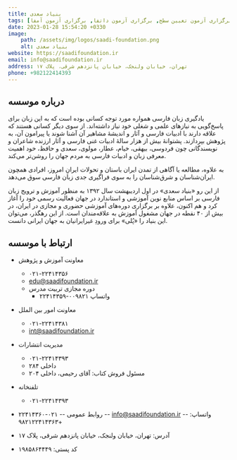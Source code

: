 ```yaml
---
title: بنیاد سعدی
tags: [آموزش زبان فارسی حضوری, آموزش زبان فارسی الکترونیکی همزمان, آموزش زبان فارسی الکترونیکی غیرهمزمان, آموزش روش تدریس حضوری, آموزش روش تدریس الکترونیکی همزمان, آموزش روش تدریس الکترونیکی غیرهمزمان, حمایت از پژوهش در حوزه آزفا, پیکره زبان‌آموز, تالیف کتاب, برگزاری آزمون تعیین سطح, برگزاری آزمون داتفا, برگزاری آزمون آمفا]
date: 2023-01-28 15:54:20 +0330
image: 
    path: /assets/img/logos/saadi-foundation.png
    alt: بنیاد سعدی
website: https://saadifoundation.ir
email: info@saadifoundation.ir
address: تهران، خیابان ولنجک، خیابان پانزدهم شرقی، پلاک ۱۷
phone: +982122414393
---
```


## درباره موسسه
یادگیری زبان فارسی همواره مورد توجه کسانی بوده است که به این زبان برای پاسخ‌گویی به نیازهای علمی و شغلی خود نیاز داشته‌اند. از سوی دیگر کسانی هستند که علاقه دارند با ادبیات فارسی و آثار و اندیشۀ مشاهیر آن آشنا شوند یا پیرامون آن، به پژوهش بپردازند. پشتوانۀ بیش از هزار سالۀ ادبیات غنی فارسی و آثار ارزنده شاعران و نویسندگانی چون فردوسی، بیهقی، خیام، عطار، مولوی، سعدی و حافظ، خود اهمیت معرفی زبان و ادبیات فارسی به مردم جهان را روشن‌تر می‌کند.

به علاوه، مطالعه یا آگاهی از تمدن ایران باستان و تحولات ایرانِ امروز، افرادی همچون ایران‌شناسان و شرق‌شناسان را به سوی فراگیری جدی زبان فارسی سوق می‌دهد.

از این رو «بنیاد سعدی» در اول اردیبهشت سال ۱۳۹۲ به منظور آموزش و ترویج زبان فارسی بر اساس منابع نوین آموزشی و استاندارد در جهان فعالیت رسمی خود را آغاز کرد و هم اکنون، علاوه بر برگزاری دوره‌های آموزشی حضوری و مجازی در ایران، در بیش از ۴۰ نقطه در جهان مشغول آموزش به علاقه‌مندان است. از این رهگذر، می‌توان این بنیاد را «پُلی» برای ورودِ غیرایرانیان به جهان ایرانی دانست.

## ارتباط با موسسه

- معاونت آموزش و پژوهش
    - ۰۲۱-۲۲۴۱۴۳۵۶
    - edu@saadifoundation.ir
    - دوره مجازی تربیت مدرس
        - واتساپ ۰۰۹۸۲۱-۲۲۴۱۴۳۵۹
- معاونت امور بین الملل
    - ۰۲۱-۲۲۴۱۴۳۸۱
    - int@saadifoundation.ir
- مدیریت انتشارات
    - ۰۲۱-۲۲۴۱۴۳۹۳
    - داخلی ۲۸۴
    - مسئول فروش کتاب: آقای رحیمی، داخلی ۲۰۴
- تلفنخانه
    - ۰۲۱-۲۲۴۱۴۳۹۳

- روابط عمومی
-- ۰۲۱-۲۲۴۱۴۳۶۰
-- info@saadifoundation.ir
-- واتساپ: +۹۸۲۱۲۲۴۱۴۳۶۳
 
- آدرس: تهران، خیابان ولنجک، خیابان پانزدهم شرقی، پلاک ۱۷
- کد پستی: ۱۹۸۵۸۶۴۴۴۹
